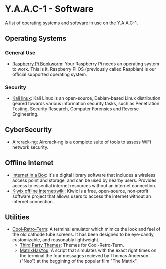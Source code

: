 <!-- ======================================== yaac1software.md Start ======================================== -->


<!-- ------------------------------ Intro Start ------------------------------ -->

# Y.A.A.C-1 - Software

A list of operating systems and software in use on the Y.A.A.C-1.

<!-- ------------------------------ Intro End ------------------------------ -->


<!-- ------------------------------ Software Start ------------------------------ -->

<!-- ++++++++++++++++++++ Operating Systems Start ++++++++++++++++++++ -->

## Operating Systems

### General Use
* [Raspberry Pi Bookworm](https://www.raspberrypi.com/software/): Your Raspberry Pi needs an operating system to work. This is it. Raspberry Pi OS (previously called Raspbian) is our official supported operating system.

### Security
* [Kali linux](https://www.kali.org): Kali Linux is an open-source, Debian-based Linux distribution geared towards various information security tasks, such as Penetration Testing, Security Research, Computer Forensics and Reverse Engineering.

<!-- ++++++++++++++++++++ Operating Systems End ++++++++++++++++++++ -->

<!-- ++++++++++++++++++++ CyberSecurity Start ++++++++++++++++++++ -->

## CyberSecurity
* [Aircrack-ng](http://www.aircrack-ng.org/): Aircrack-ng is a complete suite of tools to assess WiFi network security. 

<!-- ++++++++++++++++++++ CyberSecurity End ++++++++++++++++++++ -->

<!-- ++++++++++++++++++++ Offline Internet Start ++++++++++++++++++++ -->

## Offline Internet
* [Internet in a Box](https://internet-in-a-box.org/  ): It's a digital library software that includes a wireless access point and storage, and can be used by nearby users.  Provides access to essential internet resources without an internet connection.
* [Kiwix offline internet/wiki](https://www.kiwix.org/en/): Kiwix is a free, open-source, non-profit software project that allows users to access the internet without an internet connection.

<!-- ++++++++++++++++++++ Offline Internet End ++++++++++++++++++++ -->

<!-- ++++++++++++++++++++ Utilities Start ++++++++++++++++++++ -->

## Utilities
* [Cool-Retro-Term](https://github.com/Swordfish90/cool-retro-term?tab=readme-ov-file): A terminal emulator which mimics the look and feel of the old cathode tube screens. It has been designed to be eye-candy, customizable, and reasonably lightweight.
  - [Third Party Themes](https://github.com/Swordfish90/cool-retro-term/wiki/Third-Party-Themes): Themes for Cool-Retro-Term.
  - [MatrixHasYou](https://github.com/narkhy/MatrixHasYou?tab=readme-ov-file): A script that simulates with the exact right times on the terminal the four messages recieved by Thomas Anderson ("Neo") at the beggining of the popular film "The Matrix".

<!-- ++++++++++++++++++++ Utilities End ++++++++++++++++++++ -->

<!-- ------------------------------ Software End ------------------------------ -->


<!-- ------------------------------ Outro Start ------------------------------ -->

<!-- ------------------------------ Outro End ------------------------------ -->


<!-- ======================================== yaac1software.md end ======================================== -->
